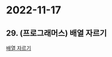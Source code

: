 # 2022-11-17

## 29. (프로그래머스) 배열 자르기

[배열 자르기](https://school.programmers.co.kr/learn/courses/30/lessons/120833)
